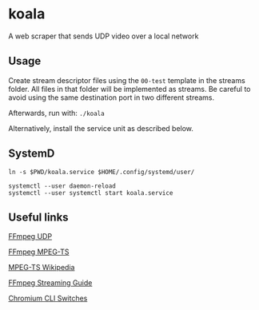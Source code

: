 # koala

A web scraper that sends UDP video over a local network

## Usage

Create stream descriptor files using the `00-test` template in the streams folder. All files in that folder will be implemented as streams. Be careful to avoid using the same destination port in two different streams.

Afterwards, run with: `./koala`

Alternatively, install the service unit as described below.

## SystemD

```
ln -s $PWD/koala.service $HOME/.config/systemd/user/

systemctl --user daemon-reload
systemctl --user systemctl start koala.service
```

## Useful links

[FFmpeg UDP](http://underpop.online.fr/f/ffmpeg/help/examples-120.htm.gz)

[FFmpeg MPEG-TS](https://www.ffmpeg.org/ffmpeg-formats.html#mpegts-1)

[MPEG-TS Wikipedia](https://en.wikipedia.org/wiki/MPEG_transport_stream)

[FFmpeg Streaming Guide](https://trac.ffmpeg.org/wiki/StreamingGuide)

[Chromium CLI Switches](https://peter.sh/experiments/chromium-command-line-switches/)
